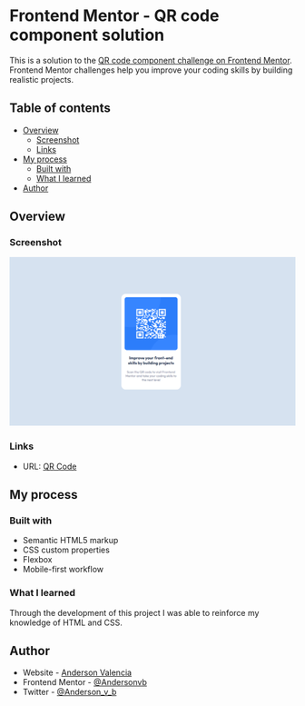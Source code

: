 
# Frontend Mentor - QR code component solution

This is a solution to the [QR code component challenge on Frontend Mentor](https://www.frontendmentor.io/challenges/qr-code-component-iux_sIO_H). Frontend Mentor challenges help you improve your coding skills by building realistic projects. 

## Table of contents

- [Overview](#overview)
  - [Screenshot](#screenshot)
  - [Links](#links)
- [My process](#my-process)
  - [Built with](#built-with)
  - [What I learned](#what-i-learned)
- [Author](#author)


## Overview

### Screenshot

![](./screenshot.png)

### Links

- URL: [QR Code](https://andersonvb.github.io/frontendmentor-qr-code-/)

## My process

### Built with

- Semantic HTML5 markup
- CSS custom properties
- Flexbox
- Mobile-first workflow

### What I learned

Through the development of this project I was able to reinforce my knowledge of HTML and CSS.


## Author

- Website - [Anderson Valencia](https://github.com/Andersonvb)
- Frontend Mentor - [@Andersonvb](https://www.frontendmentor.io/profile/Andersonvb)
- Twitter - [@Anderson_v_b](https://www.twitter.com/Anderson_v_b)
